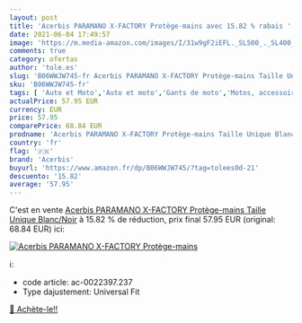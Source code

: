 ```yaml
---
layout: post
title: 'Acerbis PARAMANO X-FACTORY Protège-mains avec 15.82 % rabais '
date: 2021-06-04 17:49:57
image: 'https://m.media-amazon.com/images/I/31w9gF2iEFL._SL500_._SL400_.jpg'
comments: true
category: ofertas
author: 'tole.es'
slug: 'B06WWJW745-fr Acerbis PARAMANO X-FACTORY Protège-mains Taille Unique...'
sku: 'B06WWJW745-fr'
tags: [ 'Auto et Moto','Auto et moto','Gants de moto','Motos, accessoires et pièces','Vêtements de protection moto','acerbis', ]
actualPrice: 57.95 EUR
currency: EUR
price: 57.95
comparePrice: 68.84 EUR
prodname: 'Acerbis PARAMANO X-FACTORY Protège-mains Taille Unique Blanc/Noir'
country: 'fr'
flag: '🇫🇷'
brand: 'Acerbis'
buyurl: 'https://www.amazon.fr/dp/B06WWJW745/?tag=tolees0d-21'
descuento: '15.82'
average: '57.95'
---
```


C'est en vente [Acerbis PARAMANO X-FACTORY Protège-mains Taille Unique Blanc/Noir](https://www.amazon.fr/dp/B06WWJW745/?tag=tolees0d-21)  à  15.82 % de réduction, prix final  57.95 EUR (original: 68.84 EUR) ici:

[![Acerbis PARAMANO X-FACTORY Protège-mains](https://m.media-amazon.com/images/I/31w9gF2iEFL._SL500_._SL400_.jpg)](https://www.amazon.fr/dp/B06WWJW745/?tag=tolees0d-21)

ℹ️:

- code article: ac-0022397.237
- Type dajustement: Universal Fit

[🛒 Achète-le!!](https://www.amazon.fr/dp/B06WWJW745/?tag=tolees0d-21)
